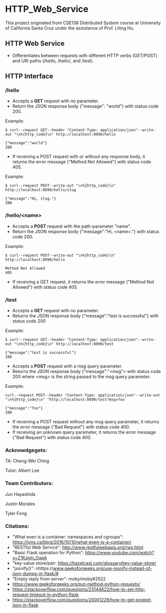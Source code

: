 # HTTP_Web_Service
This project originated from CSE138 Distributed System course at University of California Santa Cruz under the assistance of Prof. Liting Hu. 

## HTTP Web Service
- Differentiates between requests with different HTTP verbs (GET/POST) and URI paths (/hello, /hello/<name>, and /test).


## HTTP Interface
### /hello
- Accepts a **GET** request with no parameter.
- Return the JSON response body {"message": "world"} with status code 200.

Example:

`$ curl--request GET--header "Content-Type: application/json"--write-out "\n%{http_code}\n" http://localhost:8090/hello`
```
{"message":"world"}
200
```

- If receiving a POST request with or without any response body, it returns the error message {"Method Not Allowed"} with status code 405.

Example:

`$ curl--request POST--write-out "\n%{http_code}\n" http://localhost:8090/hello/slug`
```
{"message":"Hi, slug."}
200
```

### /hello/\<name\>
- Accepts a **POST** request with the path-parameter "name".
- Return the JSON response body {"message":"Hi, \<name\>."} with status code 200.

Example:

`$ curl--request POST--write-out "\n%{http_code}\n" http://localhost:8090/hello`
```
Method Not Allowed
405
```

- If receiving a GET request, it returns the error message {"Method Not Allowed"} with status code 405.

### /test
- Accepts a **GET** request with no parameter.
- Returns the JSON response body {"message":"test is successful"} with status code 200

Example:

`$ curl--request GET--header "Content-Type: application/json"--write-out "\n%{http_code}\n" http://localhost:8090/test`
```
{"message":"test is successful"}
200
```

- Accepts a **POST** request with a msg query parameter.
- Returns the JSON response body {"message":"\<msg\"> with status code 200 where \<msg\> is the string passed to the msg query parameter.

Example:

`curl--request POST--header "Content-Type: application/json"--write-out "\n%{http_code}\n" "http://localhost:8090/test?msg=foo`
```
{"message":"foo"}
200
```

- If receiving a POST request without any msg query parameter, it returns the error message {"Bad Request"} with status code 400.
- If receiving an unknown query parameter, it returns the error message {"Bad Request"} with status code 400.















### Acknowdgegets:

TA: Cheng-Wei Ching

Tutor: Albert Lee

### Team Contributors:

Jun Hayashida

Justin Morales

Tyler Fong

### Citations:
- "What even is a container: namespaces and cgroups": https://jvns.ca/blog/2016/10/10/what-even-is-a-container/
- "RESTful Web Service": http://www.restfulwebapis.org/rws.html
- "Basic Flask operation for Python": https://www.youtube.com/watch?v=Z1RJmh_OqeA
- "key-value store/pair: https://hazelcast.com/glossary/key-value-store/
- "jsonify()": nhttps://www.geeksforgeeks.org/use-jsonify-instead-of-json-dumps-in-flask/#
- "Empty reply from server": moby/moby#2522
- https://www.geeksforgeeks.org/put-method-python-requests/
- https://stackoverflow.com/questions/23144622/how-to-set-http-request-timeout-in-python-flask
- https://stackoverflow.com/questions/20001229/how-to-get-posted-json-in-flask
